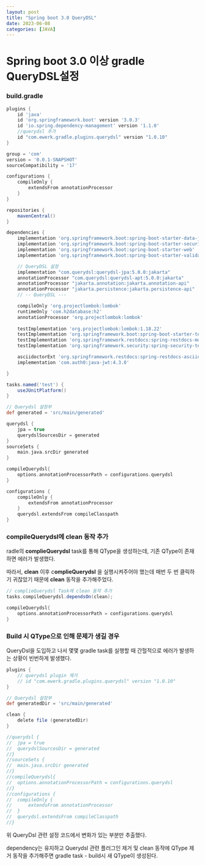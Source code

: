 ```yaml
---
layout: post
title: "Spring boot 3.0 QueryDSL"
date: 2023-06-08
categories: [JAVA]
---
```


# Spring boot 3.0 이상 gradle QueryDSL설정

### build.gradle

```groovy
plugins {
	id 'java'
	id 'org.springframework.boot' version '3.0.3'
	id 'io.spring.dependency-management' version '1.1.0'
	//querydsl 추가
	id "com.ewerk.gradle.plugins.querydsl" version "1.0.10"
}

group = 'com'
version = '0.0.1-SNAPSHOT'
sourceCompatibility = '17'

configurations {
	compileOnly {
		extendsFrom annotationProcessor
	}
}

repositories {
	mavenCentral()
}

dependencies {
	implementation 'org.springframework.boot:spring-boot-starter-data-jpa'
	implementation 'org.springframework.boot:spring-boot-starter-security'
	implementation 'org.springframework.boot:spring-boot-starter-web'
	implementation 'org.springframework.boot:spring-boot-starter-validation'

	// QueryDSL 설정
	implementation "com.querydsl:querydsl-jpa:5.0.0:jakarta"
	annotationProcessor "com.querydsl:querydsl-apt:5.0.0:jakarta"
	annotationProcessor "jakarta.annotation:jakarta.annotation-api"
	annotationProcessor "jakarta.persistence:jakarta.persistence-api"
	// -- QueryDSL ---

	compileOnly 'org.projectlombok:lombok'
	runtimeOnly 'com.h2database:h2'
	annotationProcessor 'org.projectlombok:lombok'
    
	testImplementation 'org.projectlombok:lombok:1.18.22'
	testImplementation 'org.springframework.boot:spring-boot-starter-test'
	testImplementation 'org.springframework.restdocs:spring-restdocs-mockmvc'
	testImplementation 'org.springframework.security:spring-security-test'

	asciidoctorExt 'org.springframework.restdocs:spring-restdocs-asciidoctor'
	implementation 'com.auth0:java-jwt:4.3.0'

}

tasks.named('test') {
	useJUnitPlatform()
}

// Querydsl 설정부
def generated = 'src/main/generated'

querydsl {
	jpa = true
	querydslSourcesDir = generated
}
sourceSets {
	main.java.srcDir generated
}

compileQuerydsl{
	options.annotationProcessorPath = configurations.querydsl
}

configurations {
	compileOnly {
		extendsFrom annotationProcessor
	}
	querydsl.extendsFrom compileClasspath
}
```

### ****compileQuerydsl에 clean 동작 추가****

radle의 **complieQuerydsl** task를 통해 QType을 생성하는데, 기존 QType이 존재하면 에러가 발생했다.

따라서, **clean** 이후 c**omplieQuerydsl** 을 실행시켜주어야 했는데 매번 두 번 클릭하기 귀찮았기 때문에 **clean** 동작을 추가해주었다.

```groovy
// complieQuerydsl Task에 clean 동작 추가
tasks.compileQuerydsl.dependsOn(clean);

compileQuerydsl{
	options.annotationProcessorPath = configurations.querydsl
}
```

### ****Build 시 QType으로 인해 문제가 생길 경우****

QueryDsl을 도입하고 나서 몇몇 gradle task를 실행할 때 간헐적으로 에러가 발생하는 상황이 빈번하게 발생했다.

```groovy
plugins {
    // querydsl plugin 제거
	// id "com.ewerk.gradle.plugins.querydsl" version "1.0.10"
}

// Querydsl 설정부
def generatedDir = 'src/main/generated'

clean {
	delete file (generatedDir)
}

//querydsl {
//	jpa = true
//	querydslSourcesDir = generated
//}
//sourceSets {
//	main.java.srcDir generated
//}
//compileQuerydsl{
//	options.annotationProcessorPath = configurations.querydsl
//}
//configurations {
//	compileOnly {
//		extendsFrom annotationProcessor
//	}
//	querydsl.extendsFrom compileClasspath
//}
```

위 QueryDsl 관련 설정 코드에서 변화가 있는 부분만 추출했다.

dependency는 유지하고 Querydsl 관련 플러그인 제거 및 clean 동작에 QType 제거 동작을 추가해주면 gradle task - build시 새 QType이 생성된다.